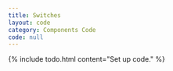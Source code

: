 ```yaml
---
title: Switches
layout: code
category: Components Code
code: null
---
```


{% include todo.html content="Set up code." %}
